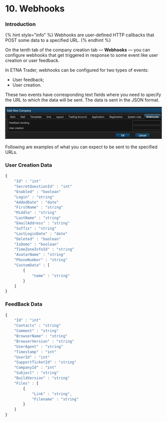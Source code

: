 # 10. Webhooks

### Introduction

{% hint style="info" %}
Webhooks are user-defined HTTP callbacks that POST some data to a specified URL.
{% endhint %}

On the tenth tab of the company creation tab — **Webhooks** — you can configure webhooks that get triggered in response to some event like user creation or user feedback. 

In ETNA Trader, webhooks can be configured for two types of events:

* User feedback;
* User creation.

These two events have corresponding text fields where you need to specify the URL to which the data will be sent. The data is sent in the JSON format.

![](../../.gitbook/assets/screenshot-2019-01-23-at-18.39.38.png)

Following are examples of what you can expect to be sent to the specified URLs. 

### User Creation Data

```javascript
{
    "Id" : "int"
    "SecretQuestionId" : "int"
    "Enabled" : "boolean"
    "Login" : "string"
    "AddedDate" : "date"
    "FirstName" : "string"
    "Middle" : "string"
    "LastName" : "string"
    "EmailAddress" : "string"
    "Suffix" : "string"
    "LastLoginDate" : "date"
    "Deleted" : "boolean"
    "IsDemo" : "boolean"
    "TimeZoneInfoId" : "string"
    "AvatarName" : "string"
    "PhoneNumber" : "string"
    "CustomData" : [
        {
            "name" : "string"
        }
    ]
}  
```

### FeedBack Data

```javascript
{
    "Id" : "int"
    "Contacts" : "string"
    "Comment" : "string"
    "BrowserName" : "string"
    "BrowserVersion" : "string"
    "UserAgent" : "string"
    "Timestamp" : "int"
    "UserId" : "int"
    "SupportTicketId" : "string"
    "CompanyId" : "int"
    "Subject" : "string"
    "BuildVersion" : "string"
    "Files" : [
        {
            "Link" : "string",
            "Filename" : "string"
        }
    ]
}
```

